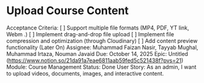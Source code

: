 # Upload Course Content

Acceptance Criteria: [ ] Support multiple file formats (MP4, PDF, YT link, Webm .)
[ ] Implement drag-and-drop file upload
[ ] Implement file compression and optimization (through Cloudinary)
[ ] Add content preview functionality (Later On)
Assignee: Muhammad Faizan Nasir, Tayyab Mughal, Muhammad Irtaza, Nouman Javaid
Due: October 14, 2025
Epic: Untitled (https://www.notion.so/21da91a7eae6811aab59fed5c521438f?pvs=21)
Module: Course Management
Status: Done
User Story: As an admin, I want to upload videos, documents, images, and interactive content.